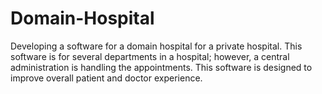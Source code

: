 # Domain-Hospital

Developing a software for a domain hospital for a private hospital. This software is for several departments in a hospital; however, a central administration is handling the appointments. This software is designed to improve overall patient and doctor experience.  
